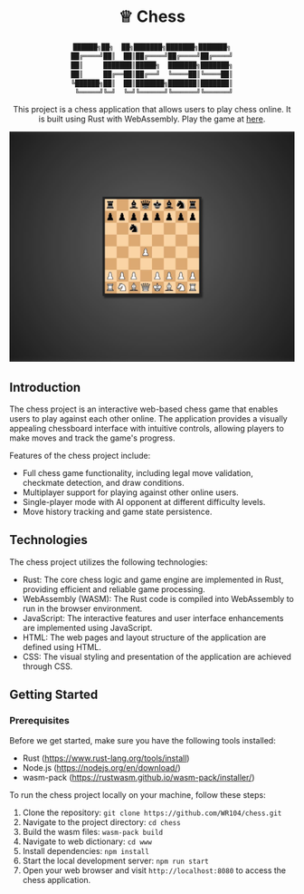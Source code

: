 # <p align="center"> ♕ Chess </p>

<div align="center">

    ██████╗██╗  ██╗███████╗███████╗███████╗
    ██╔════╝██║  ██║██╔════╝██╔════╝██╔════╝
    ██║     ███████║█████╗  ███████╗███████╗
    ██║     ██╔══██║██╔══╝  ╚════██║╚════██║
    ╚██████╗██║  ██║███████╗███████║███████║
     ╚═════╝╚═╝  ╚═╝╚══════╝╚══════╝╚══════╝


This project is a chess application that allows users to play chess online. It is built using Rust with WebAssembly. Play the game at [here](https://mikej.site/chess/).

![chess demo](https://raw.githubusercontent.com/WR104/chess/main/www/img/demo.JPG)

</div>

## Introduction

The chess project is an interactive web-based chess game that enables users to play against each other online. The application provides a visually appealing chessboard interface with intuitive controls, allowing players to make moves and track the game's progress.

Features of the chess project include:
- Full chess game functionality, including legal move validation, checkmate detection, and draw conditions.
- Multiplayer support for playing against other online users.
- Single-player mode with AI opponent at different difficulty levels.
- Move history tracking and game state persistence.

## Technologies

The chess project utilizes the following technologies:

- Rust: The core chess logic and game engine are implemented in Rust, providing efficient and reliable game processing.
- WebAssembly (WASM): The Rust code is compiled into WebAssembly to run in the browser environment.
- JavaScript: The interactive features and user interface enhancements are implemented using JavaScript.
- HTML: The web pages and layout structure of the application are defined using HTML.
- CSS: The visual styling and presentation of the application are achieved through CSS.

## Getting Started

### Prerequisites

Before we get started, make sure you have the following tools installed:

- Rust (https://www.rust-lang.org/tools/install)
- Node.js (https://nodejs.org/en/download/)
- wasm-pack (https://rustwasm.github.io/wasm-pack/installer/)

To run the chess project locally on your machine, follow these steps:

1. Clone the repository: `git clone https://github.com/WR104/chess.git`
2. Navigate to the project directory: `cd chess`
3. Build the wasm files: `wasm-pack build`
4. Navigate to web dictionary: `cd www`
5. Install dependencies: `npm install`
6. Start the local development server: `npm run start`
7. Open your web browser and visit `http://localhost:8080` to access the chess application.


